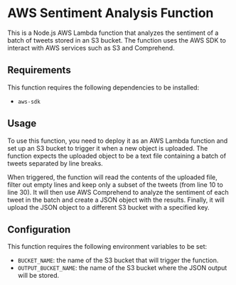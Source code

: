 AWS Sentiment Analysis Function
===============================

This is a Node.js AWS Lambda function that analyzes the sentiment of a batch of tweets stored in an S3 bucket. The function uses the AWS SDK to interact with AWS services such as S3 and Comprehend.

Requirements
------------

This function requires the following dependencies to be installed:

-   `aws-sdk`

Usage
-----

To use this function, you need to deploy it as an AWS Lambda function and set up an S3 bucket to trigger it when a new object is uploaded. The function expects the uploaded object to be a text file containing a batch of tweets separated by line breaks.

When triggered, the function will read the contents of the uploaded file, filter out empty lines and keep only a subset of the tweets (from line 10 to line 30). It will then use AWS Comprehend to analyze the sentiment of each tweet in the batch and create a JSON object with the results. Finally, it will upload the JSON object to a different S3 bucket with a specified key.

Configuration
-------------

This function requires the following environment variables to be set:

-   `BUCKET_NAME`: the name of the S3 bucket that will trigger the function.
-   `OUTPUT_BUCKET_NAME`: the name of the S3 bucket where the JSON output will be stored.

